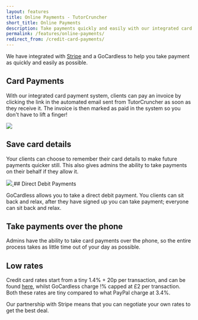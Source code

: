 ```yaml
---
layout: features
title: Online Payments - TutorCruncher
short_title: Online Payments
description: Take payments quickly and easily with our integrated card and direct debit payment services, usable by clients and admins.
permalink: /features/online-payments/
redirect_from: /credit-card-payments/
---
```

We have integrated with [Stripe](http://www.stripe.com) and a GoCardless to help you take payment as quickly and easily as possible.

## Card Payments

With our integrated card payment system, clients can pay an invoice by clicking the link in the automated email sent from TutorCruncher as soon as they receive it. The invoice is then marked as paid in the system so you don't have to lift a finger!

<a href="{{ site.static}}/img/features/stripe-payment.jpg" data-lightbox="lightbox" data-title="Stripe card payment" class="thumbnail">
  <img src="{{ site.static}}/img/features/stripe-payment.jpg" alt-text="Stripe card payment"/>
</a>

## Save card details

Your clients can choose to remember their card details to make future payments quicker still. This also gives admins the ability to take payments on their behalf if they allow it.

<a href="{{ site.static}}/img/features/saved-card.png" data-lightbox="lightbox" data-title="Stripe saved card" class="thumbnail">
  <img src="{{ site.static}}/img/features/saved-card.png" alt-text="Stripe saved card"/>
</a>
## Direct Debit Payments

GoCardless allows you to take a direct debit payment. You clients can sit back and relax, after they have signed up you can take payment; everyone can sit back and relax.

## Take payments over the phone

Admins have the ability to take card payments over the phone, so the entire process takes as little time out of your day as possible.

## Low rates

Credit card rates start from a tiny 1.4% + 20p per transaction, and can be found [here](/pricing#stripe-details), whilst GoCardless charge !% capped at £2 per transaction.
Both these rates are tiny compared to what PayPal charge at 3.4%.

Our partnership with Stripe means that you can negotiate your own rates to get the best deal.
